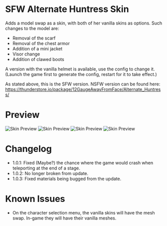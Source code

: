 # SFW Alternate Huntress Skin

Adds a model swap as a skin, with both of her vanilla skins as options.
Such changes to the model are:
- Removal of the scarf
- Removal of the chest armor
- Addition of a mini jacket
- Visor change
- Addition of clawed boots

A version with the vanilla helmet is available, use the config to change it.
(Launch the game first to generate the config, restart for it to take effect.)

As stated above, this is the SFW version. NSFW version can be found here:
https://thunderstore.io/package/12GaugeAwayFromFace/Alternate_Huntress/ 

# Preview
![Skin Preview](https://cdn.discordapp.com/attachments/685881583936209043/792535321401098240/unknown.png) ![Skin Preview](https://cdn.discordapp.com/attachments/685881583936209043/792535417953189928/unknown.png)
![Skin Preview](https://cdn.discordapp.com/attachments/685881583936209043/792535597549355018/unknown.png) ![Skin Preview](https://cdn.discordapp.com/attachments/685881583936209043/792535981039419462/unknown.png)

# Changelog
- 1.0.1: Fixed (Maybe?) the chance where the game would crash when teleporting at the end of a stage.
- 1.0.2: No longer broken from update.
- 1.0.3: Fixed materials being bugged from the update.

# Known Issues
- On the character selection menu, the vanilla skins will have the mesh swap. In-game they will have their vanilla meshes.